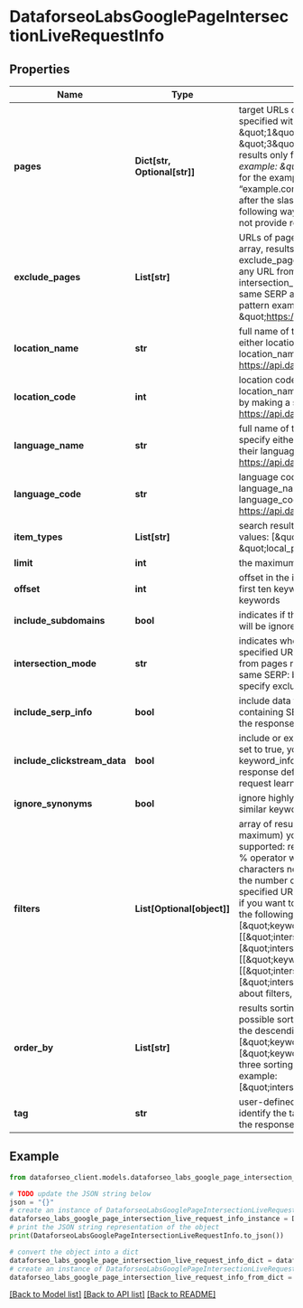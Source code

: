 # DataforseoLabsGooglePageIntersectionLiveRequestInfo


## Properties

Name | Type | Description | Notes
------------ | ------------- | ------------- | -------------
**pages** | **Dict[str, Optional[str]]** | target URLs of pages required field you can set up to 20 pages in this object the pages should be specified with absolute URLs (including http:// or https://) example: \&quot;pages\&quot;: { \&quot;1\&quot;:\&quot;https://www.apple.com/mac/*\&quot;, \&quot;2\&quot;:\&quot;https://dataforseo.com/*\&quot;, \&quot;3\&quot;:\&quot;https://support.microsoft.com/\&quot; }if you specify a single page here, we will return results only for this page; you can also use a wildcard (‘*’) character to specify the search pattern example: \&quot;example.com\&quot; search for the exact URL \&quot;example.com/eng/*\&quot; search for the example.com page and all its related URLs which start with ‘/eng/’, such as “example.com/eng/index.html” and “example.com/eng/help/”, etc. note: a wilcard should be placed after the slash (‘/’) character in the end of the URL, it is not possible to place it after the domain in the following way: https://dataforseo.com* use https://dataforseo.com/* instead Note: this endpoint will not provide results if the number of intersecting keywords exceeds 10 million | [optional] 
**exclude_pages** | **List[str]** | URLs of pages you want to exclude optional field you can set up to 10 pages in this array if you use this array, results will contain the keywords for which URLs from the pages object rank, but URLs from exclude_pages array do not; note that if you specify this field, the results will be based on the keywords any URL from pages ranks for regardless of intersections between them. However, you can set intersection_mode to intersect and results will contain the keywords all URLs from pages rank for in the same SERP and URLs from exclude_pages do not. use a wildcard (‘*’) character to specify the search pattern example: \&quot;exclude_pages\&quot;: [ \&quot;https://www.apple.com/iphone/*\&quot;, \&quot;https://dataforseo.com/apis/*\&quot;, \&quot;https://www.microsoft.com/en-us/industry/services/\&quot; ] | [optional] 
**location_name** | **str** | full name of the location required field if you don’t specify location_code Note: it is required to specify either location_name or location_code you can receive the list of available locations with their location_name by making a separate request to the https://api.dataforseo.com/v3/dataforseo_labs/locations_and_languages example: United Kingdom | [optional] 
**location_code** | **int** | location code required field if you don’t specify location_name Note: it is required to specify either location_name or location_code you can receive the list of available locations with their location_code by making a separate request to the https://api.dataforseo.com/v3/dataforseo_labs/locations_and_languages example: 2840 | [optional] 
**language_name** | **str** | full name of the language required field if you don’t specify language_code Note: it is required to specify either language_name or language_code you can receive the list of available languages with their language_name by making a separate request to the https://api.dataforseo.com/v3/dataforseo_labs/locations_and_languages example: English | [optional] 
**language_code** | **str** | language code required field if you don’t specify language_name Note: it is required to specify either language_name or language_code you can receive the list of available languages with their language_code by making a separate request to the https://api.dataforseo.com/v3/dataforseo_labs/locations_and_languages example: en | [optional] 
**item_types** | **List[str]** | search results type indicates type of search results included in the response optional field possible values: [\&quot;organic\&quot;, \&quot;paid\&quot;, \&quot;featured_snippet\&quot;, \&quot;local_pack\&quot;] default value: [\&quot;organic\&quot;, \&quot;paid\&quot;] | [optional] 
**limit** | **int** | the maximum number of returned keywords optional field default value: 100 maximum value: 1000 | [optional] 
**offset** | **int** | offset in the items array of returned keywords optional field default value: 0 if you specify 10 here, the first ten keywords in the results array will be omitted and the data will be provided for the successive keywords | [optional] 
**include_subdomains** | **bool** | indicates if the subdomains will be included in the search optional field if set to false, the subdomains will be ignored default value: true | [optional] 
**intersection_mode** | **str** | indicates whether to intersect keywords optional field use this field to intersect or merge results for the specified URLs possible values: union, intersect union – results are based on all keywords any URL from pages rank for; intersect – results are based on the keywords all URLs from pages rank for in the same SERP: by default, results are based on the intersect mode if you specify only pages array. If you specify exclude_pages as well, results are based on the union mode | [optional] 
**include_serp_info** | **bool** | include data from SERP for each keyword optional field if set to true, we will return a serp_info array containing SERP data (number of search results, relevant URL, and SERP features) for every keyword in the response default value: false | [optional] 
**include_clickstream_data** | **bool** | include or exclude data from clickstream-based metrics in the result optional field if the parameter is set to true, you will receive clickstream_keyword_info, clickstream_etv, keyword_info_normalized_with_clickstream, and keyword_info_normalized_with_bing fields in the response default value: false with this parameter enabled, you will be charged double the price for the request learn more about how clickstream-based metrics are calculated in this help center article | [optional] 
**ignore_synonyms** | **bool** | ignore highly similar keywords optional field if set to true only core keywords will be returned, all highly similar keywords will be excluded; default value: false | [optional] 
**filters** | **List[Optional[object]]** | array of results filtering parameters optional field you can add several filters at once (8 filters maximum) you should set a logical operator and, or between the conditions the following operators are supported: regex, not_regex, &lt;, &lt;&#x3D;, &gt;, &gt;&#x3D;, &#x3D;, &lt;&gt;, in, not_in, ilike, not_ilike, like, not_like you can use the % operator with like and not_like, as well as ilike and not_ilike to match any string of zero or more characters note that if you want to filter by any field in the intersection_result array you need to specify the number of corresponding page for instance, if you want to filter results by the ranking of the first specified URL, you should set the following filter: [intersection_result.1.rank_absolute,\&quot;&#x3D;\&quot;,1] if you want to filter results and receive only organic listings for the third specified URL, you should set the following filter: [intersection_result.3.type,\&quot;&#x3D;\&quot;,\&quot;organic\&quot;] , etc.example: [\&quot;keyword_data.keyword_info.search_volume\&quot;,\&quot;in\&quot;,[100,1000]] [[\&quot;intersection_result.1.etv\&quot;,\&quot;&gt;\&quot;,0],\&quot;and\&quot;,[\&quot;intersection_result.1.description\&quot;,\&quot;like\&quot;,\&quot;%goat%\&quot;]][[\&quot;keyword_data.keyword_info.search_volume\&quot;,\&quot;&gt;\&quot;,100], \&quot;and\&quot;, [[\&quot;intersection_result.2.description\&quot;,\&quot;like\&quot;,\&quot;%goat%\&quot;], \&quot;or\&quot;, [\&quot;intersection_result.2.type\&quot;,\&quot;&#x3D;\&quot;,\&quot;organic\&quot;]]] for more information about filters, please refer to Dataforseo Labs – Filters or this help center guide | [optional] 
**order_by** | **List[str]** | results sorting rules optional field you can use the same values as in the filters array to sort the results possible sorting types: asc – results will be sorted in the ascending order desc – results will be sorted in the descending order you should use a comma to set up a sorting parameter example: [\&quot;keyword_data.keyword_info.competition,desc\&quot;] default rule: [\&quot;keyword_data.keyword_info.search_volume,desc\&quot;] note that you can set no more than three sorting rules in a single request you should use a comma to separate several sorting rules example: [\&quot;intersection_result.1.rank_group,asc\&quot;,\&quot;intersection_result.2.rank_absolute,asc\&quot;] | [optional] 
**tag** | **str** | user-defined task identifier optional field the character limit is 255 you can use this parameter to identify the task and match it with the result you will find the specified tag value in the data object of the response | [optional] 

## Example

```python
from dataforseo_client.models.dataforseo_labs_google_page_intersection_live_request_info import DataforseoLabsGooglePageIntersectionLiveRequestInfo

# TODO update the JSON string below
json = "{}"
# create an instance of DataforseoLabsGooglePageIntersectionLiveRequestInfo from a JSON string
dataforseo_labs_google_page_intersection_live_request_info_instance = DataforseoLabsGooglePageIntersectionLiveRequestInfo.from_json(json)
# print the JSON string representation of the object
print(DataforseoLabsGooglePageIntersectionLiveRequestInfo.to_json())

# convert the object into a dict
dataforseo_labs_google_page_intersection_live_request_info_dict = dataforseo_labs_google_page_intersection_live_request_info_instance.to_dict()
# create an instance of DataforseoLabsGooglePageIntersectionLiveRequestInfo from a dict
dataforseo_labs_google_page_intersection_live_request_info_from_dict = DataforseoLabsGooglePageIntersectionLiveRequestInfo.from_dict(dataforseo_labs_google_page_intersection_live_request_info_dict)
```
[[Back to Model list]](../README.md#documentation-for-models) [[Back to API list]](../README.md#documentation-for-api-endpoints) [[Back to README]](../README.md)


